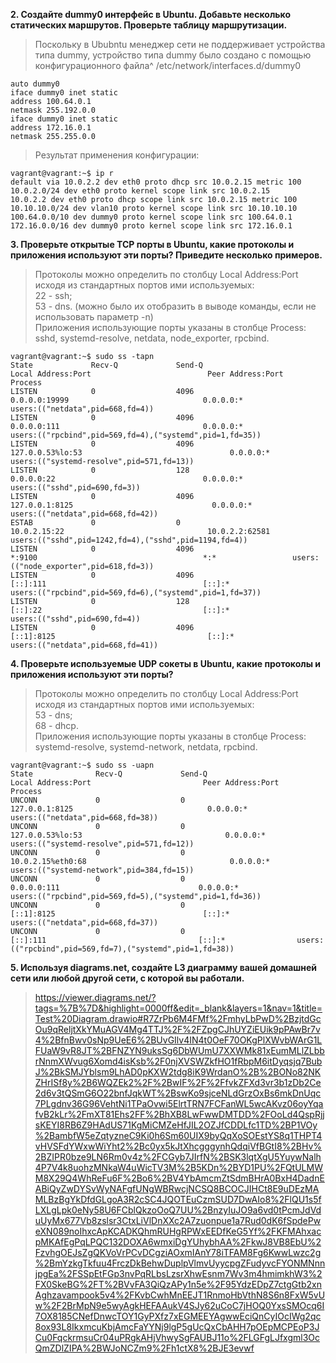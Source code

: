 **2. Создайте dummy0 интерфейс в Ubuntu. Добавьте несколько статических маршрутов. Проверьте таблицу маршрутизации.**  
> Поскольку в Ububntu менеджер сети не поддерживает устройства типа dummy, 
> устройство типа dummy было создано с помощью конфигурационного файла^ /etc/network/interfaces.d/dummy0  
```
auto dummy0
iface dummy0 inet static
address 100.64.0.1
netmask 255.192.0.0
iface dummy0 inet static
address 172.16.0.1
netmask 255.255.0.0
```
> Результат применения конфигурации:  
```
vagrant@vagrant:~$ ip r
default via 10.0.2.2 dev eth0 proto dhcp src 10.0.2.15 metric 100
10.0.2.0/24 dev eth0 proto kernel scope link src 10.0.2.15
10.0.2.2 dev eth0 proto dhcp scope link src 10.0.2.15 metric 100
10.10.10.0/24 dev vlan10 proto kernel scope link src 10.10.10.10
100.64.0.0/10 dev dummy0 proto kernel scope link src 100.64.0.1
172.16.0.0/16 dev dummy0 proto kernel scope link src 172.16.0.1
```

**3. Проверьте открытые TCP порты в Ubuntu, какие протоколы и приложения используют эти порты? 
Приведите несколько примеров.**  
> Протоколы можно определить по столбцу Local Address:Port исходя из стандартных портов ими используемых:  
> 22 - ssh;  
> 53 - dns. (можно было их отобразить в выводе команды, если не использовать параметр -n)  
> Приложения использующие порты указаны в столбце Process:  
> sshd, systemd-resolve, netdata, node_exporter, rpcbind.
```
vagrant@vagrant:~$ sudo ss -tapn
State             Recv-Q             Send-Q                         Local Address:Port                          Peer Address:Port             Process
LISTEN            0                  4096                                 0.0.0.0:19999                              0.0.0.0:*                 users:(("netdata",pid=668,fd=4))
LISTEN            0                  4096                                 0.0.0.0:111                                0.0.0.0:*                 users:(("rpcbind",pid=569,fd=4),("systemd",pid=1,fd=35))
LISTEN            0                  4096                           127.0.0.53%lo:53                                 0.0.0.0:*                 users:(("systemd-resolve",pid=571,fd=13))
LISTEN            0                  128                                  0.0.0.0:22                                 0.0.0.0:*                 users:(("sshd",pid=690,fd=3))
LISTEN            0                  4096                               127.0.0.1:8125                               0.0.0.0:*                 users:(("netdata",pid=668,fd=42))
ESTAB             0                  0                                  10.0.2.15:22                                10.0.2.2:62581             users:(("sshd",pid=1242,fd=4),("sshd",pid=1194,fd=4))
LISTEN            0                  4096                                       *:9100                                     *:*                 users:(("node_exporter",pid=618,fd=3))
LISTEN            0                  4096                                    [::]:111                                   [::]:*                 users:(("rpcbind",pid=569,fd=6),("systemd",pid=1,fd=37))
LISTEN            0                  128                                     [::]:22                                    [::]:*                 users:(("sshd",pid=690,fd=4))
LISTEN            0                  4096                                   [::1]:8125                                  [::]:*                 users:(("netdata",pid=668,fd=41))
```

**4. Проверьте используемые UDP сокеты в Ubuntu, какие протоколы и приложения используют эти порты?**  
> Протоколы можно определить по столбцу Local Address:Port исходя из стандартных портов ими используемых:  
> 53 - dns;  
> 68 - dhcp.  
> Приложения использующие порты указаны в столбце Process:  
> systemd-resolve, systemd-network, netdata, rpcbind.
```
vagrant@vagrant:~$ sudo ss -uapn
State              Recv-Q             Send-Q                          Local Address:Port                         Peer Address:Port            Process
UNCONN             0                  0                                   127.0.0.1:8125                              0.0.0.0:*                users:(("netdata",pid=668,fd=38))
UNCONN             0                  0                               127.0.0.53%lo:53                                0.0.0.0:*                users:(("systemd-resolve",pid=571,fd=12))
UNCONN             0                  0                              10.0.2.15%eth0:68                                0.0.0.0:*                users:(("systemd-network",pid=384,fd=15))
UNCONN             0                  0                                     0.0.0.0:111                               0.0.0.0:*                users:(("rpcbind",pid=569,fd=5),("systemd",pid=1,fd=36))
UNCONN             0                  0                                       [::1]:8125                                 [::]:*                users:(("netdata",pid=668,fd=37))
UNCONN             0                  0                                        [::]:111                                  [::]:*                users:(("rpcbind",pid=569,fd=7),("systemd",pid=1,fd=38))
```

**5. Используя diagrams.net, создайте L3 диаграмму вашей домашней сети или любой другой сети, с которой вы работали.**  
> https://viewer.diagrams.net/?tags=%7B%7D&highlight=0000ff&edit=_blank&layers=1&nav=1&title=Test%20Diagram.drawio#R7ZrPb6M4FMf%2FmhyLbPwD%2BzjtdGcOu9qReljtXkYMuAGV4Mg4TTJ%2F%2FZpgCJhUYZiEUik9pPAwBr7v4%2BfnBwv0sNp9UeE6%2BUvGIlv4IN4t0OeF70OKgPlXWvbWArG1LFUaW9vR8JT%2BFNZYN9uksSg6DbWUmU7XXWMk81xEumMLlZLbbrNnmXWvug6Xomd4isKsb%2F0njXVSWZkfHO1fRbpM6itDyqsjq7BubJ%2BkSMJYblsm9LhAD0pKXW2tdg8iK9WrdanO%2B%2BONo82NKZHrISf8y%2B6WQZEk2%2F%2BwIF%2F%2FfvkZFXd3vr3b1zDb2Ce2d6v3tQSmG6O22bnfJqkWT%2BswKo9sjceNLdGrzOxBs6mkDnUqc7PLgdnv36G96VehtNi1TPaOvwi5ElrtTRN7FCFanWL5wcAKvz06oyYqafvB2kLr%2FmXT81Ehs2FF%2BhXB8LwFwwDMTDD%2FOoLd4QspRjjsKEYI8RB6Z9HAdUS71KgMiCMZeHfJIL2OZJfCDDLfc1TD%2BP1VOy%2BambfW5eZqtyzneC9Ki0h6Sm60UIX9byQqXoSOEstYS8q1THPT4vHVSFdYWxwWiYht2%2Bc0yx5kJtXhcgggynhQdqiVfBGtI8%2BHv%2BZIPR0bze9LN6Rm0v4z%2FCGyb7JIrfN%2BSK3lqtXgU5YuywNalh4P7V4k8uohzMNkaW4uWicTV3M%2B5KDn%2BYD1PU%2FQtULMWM8X29Q4WhReFu6F%2Bo6%2BV4YbAmcmZtSdmBHrA0BxH4DadnEABiQyZwDYSvWyNAFgfUNgWBRwcjNCSQ8BCOCJIHCt8E9uDEzMAMLBzBgYkDfdGLgoA3R2cSC4JQOTEuCzmSUD7DwAIo8%2FlQU1s5fLXLgLpk0eNy58U6FCblQkzoOoQ7UU%2BnzyIuJO9a6vd0tPcmJdVduUyMx677Vb8zslsr3CtxLiVlDnXXc2A7zuonpue1a7Rud0dK6fSpdePweXN089noIhxcApKCADKQhmRUHgRPWxEEDfKeG5Yf%2FKFMAhxacpMKAfEgPqLPQC132DOXA6wmxiDgYUhybhAA%2FkwJ8VB8EbU%2FzvhgOEJsZgQKVoVrPCvDCgziAOxmIAnY78iTFAM8Fg6KwwLwzc2g%2BmYzkgTkfuu4FrczDkBehwDuplpVlmvUyycpgZFudyvcFYONMNnnjpgEa%2FSSpEtFGp3nvPqRLbsLzsrXhwEsnm7Wv3m4hmimkhW3%2FX0SkeBG%2FT%2BVvFA3QiQzAPy1n5e%2F95YdzEDpZ7ctgGtb2xnAghzavampook5v4%2FKvbCwhMnEEJT1RnmoHbVthN8S6n8FxW5vUw%2F2BrMpN9e5wyAgkHEFAAukV4SJy62uCoC7jHOQ0YxsSMOcq6I7OX8185CNefDnwcTOY1GyPXfz7xEGMEEYAgwwEciQnCyIOcIWg2qc8ox93L8IkxmcuKbjAmcFaYYNj9lgP5gUcQxCbAHH7pOEpMCPEoP3JCu0FqckrmsuCr04uPRgkAHjVhwySgFAUBJ11o%2FLGFgLJfxgml3OcQmZDlZIPA%2BWJoNCZm9%2Fh1ctX8%2BJE3evwf